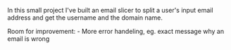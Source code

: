 In this small project I've built an email slicer to split a user's input email address and get the username and the domain name.

Room for improvement:
    - More error handeling, eg. exact message why an email is wrong
